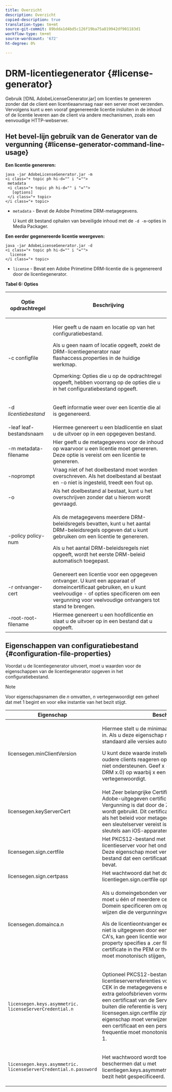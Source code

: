 ```yaml
---
title: Overzicht
description: Overzicht
copied-description: true
translation-type: tm+mt
source-git-commit: 89bdda1d4bd5c126f19ba75a819942df901183d1
workflow-type: tm+mt
source-wordcount: '672'
ht-degree: 0%

---
```



# DRM-licentiegenerator {#license-generator}

Gebruik [!DNL AdobeLicenseGenerator.jar] om licenties te genereren zonder dat de client een licentieaanvraag naar een server moet verzenden. Vervolgens kunt u een vooraf gegenereerde licentie insluiten in de inhoud of de licentie leveren aan de client via andere mechanismen, zoals een eenvoudige HTTP-webserver.

## Het bevel-lijn gebruik van de Generator van de vergunning {#license-generator-command-line-usage}

**Een licentie genereren:**

```
java -jar AdobeLicenseGenerator.jar -m 
<i class="+ topic ph hi-d="" i "="">
 metadata 
 <i class="+ topic ph hi-d="" i "="">
   [options]
 </i class="+ topic>
</i class="+ topic>
```

* `metadata` - Bevat de Adobe Primetime DRM-metagegevens.

   U kunt dit bestand ophalen van beveiligde inhoud met de `-d -m`-opties in Media Packager.

**Een eerder gegenereerde licentie weergeven:**

```
java -jar AdobeLicenseGenerator.jar -d 
<i class="+ topic ph hi-d="" i "="">
  license
</i class="+ topic>
```

* `license` - Bevat een Adobe Primetime DRM-licentie die is gegenereerd door de licentiegenerator.

**Tabel 6: Opties**

<table frame="all" colsep="1" rowsep="1" class="+ topic/table adobe-d/table " id="table_skr_vry_n4">  
 <thead class="- topic/thead "> 
  <tr rowsep="1" class="- topic/row "> 
   <th colname="1" class="- topic/entry entry"> <p class="- topic/p ">Optie opdrachtregel </p> </th> 
   <th colname="2" class="- topic/entry entry"> <p class="- topic/p ">Beschrijving </p> </th> 
  </tr> 
 </thead>
 <tbody class="- topic/tbody "> 
  <tr rowsep="1" class="- topic/row "> 
   <td colname="1" class="- topic/entry "><span class="+ topic/ph pr-d/codeph codeph">-c configfile</span> </td> 
   <td colname="2" class="- topic/entry "> <p class="- topic/p ">Hier geeft u de naam en locatie op van het configuratiebestand. </p> <p class="- topic/p ">Als u geen naam of locatie opgeeft, zoekt de DRM-licentiegenerator naar <span class="filepath"> flashaccess.properties</span> in de huidige werkmap. </p> <p>Opmerking:  Opties die u op de opdrachtregel opgeeft, hebben voorrang op de opties die u in het configuratiebestand opgeeft. </p> </td> 
  </tr> 
  <tr rowsep="1" class="- topic/row "> 
   <td colname="1" class="- topic/entry "> <p class="- topic/p ">-d <i class="+ topic/ph hi-d/i "><span class="+ topic/ph pr-d/codeph codeph"> licentiebestand</span></i> </p> </td> 
   <td colname="2" class="- topic/entry "> Geeft informatie weer over een licentie die al is gegenereerd. </td> 
  </tr> 
  <tr rowsep="1" class="- topic/row "> 
   <td colname="1" class="- topic/entry "><span class="+ topic/ph pr-d/codeph codeph">-leaf leaf-bestandsnaam</span> </td> 
   <td colname="2" class="- topic/entry "> Hiermee genereert u een bladlicentie en slaat u de uitvoer op in een opgegeven bestand. </td> 
  </tr> 
  <tr rowsep="1" class="- topic/row "> 
   <td colname="1" class="- topic/entry "><span class="+ topic/ph pr-d/codeph codeph">-m metadata-filename</span> </td> 
   <td colname="2" class="- topic/entry "> Hier geeft u de metagegevens voor de inhoud op waarvoor u een licentie moet genereren. Deze optie is vereist om een licentie te genereren. </td> 
  </tr> 
  <tr rowsep="1" class="- topic/row "> 
   <td colname="1" class="- topic/entry "><span class="codeph"> -noprompt</span> </td> 
   <td colname="2" class="- topic/entry ">Vraag niet of het doelbestand moet worden overschreven. Als het doelbestand al bestaat en <span class="codeph"> -o</span> niet is ingesteld, treedt een fout op. </td> 
  </tr> 
  <tr rowsep="1" class="- topic/row "> 
   <td colname="1" class="- topic/entry "><span class="codeph"> -o</span> </td> 
   <td colname="2" class="- topic/entry "> Als het doelbestand al bestaat, kunt u het overschrijven zonder dat u hierom wordt gevraagd. </td> 
  </tr> 
  <tr rowsep="1" class="- topic/row "> 
   <td colname="1" class="- topic/entry "><span class="+ topic/ph pr-d/codeph codeph">-policy policy-num</span> </td> 
   <td colname="2" class="- topic/entry "> <p>Als de metagegevens meerdere DRM-beleidsregels bevatten, kunt u het aantal DRM-beleidsregels opgeven dat u kunt gebruiken om een licentie te genereren. </p> <p>Als u het aantal DRM-beleidsregels niet opgeeft, wordt het eerste DRM-beleid automatisch toegepast. </p> </td> 
  </tr> 
  <tr rowsep="1" class="- topic/row "> 
   <td colname="1" class="- topic/entry "><span class="+ topic/ph pr-d/codeph codeph">-r ontvanger-cert</span> </td> 
   <td colname="2" class="- topic/entry ">Genereert een licentie voor een opgegeven ontvanger. U kunt een apparaat of domeincertificaat gebruiken, en u kunt veelvoudige <span class="+ topic/ph pr-d/codeph codeph"> - of </span>opties specificeren om een vergunning voor veelvoudige ontvangers tot stand te brengen. </td> 
  </tr> 
  <tr rowsep="0" class="- topic/row "> 
   <td colname="1" class="- topic/entry "><span class="+ topic/ph pr-d/codeph codeph">-root-root-filename</span> </td> 
   <td colname="2" class="- topic/entry "> Hiermee genereert u een hoofdlicentie en slaat u de uitvoer op in een bestand dat u opgeeft. </td> 
  </tr> 
 </tbody> 
</table>

## Eigenschappen van configuratiebestand {#configuration-file-properties}

Voordat u de licentiegenerator uitvoert, moet u waarden voor de eigenschappen van de licentiegenerator opgeven in het configuratiebestand.

>[!NOTE]
>
>Voor eigenschapsnamen die *n* omvatten, *n* vertegenwoordigt een geheel dat met 1 begint en voor elke instantie van het bezit stijgt.

<table frame="all" colsep="1" rowsep="1" class="+ topic/table adobe-d/table " id="table_qk1_rry_n4"> 
 <thead class="- topic/thead "> 
  <tr rowsep="1" class="- topic/row "> 
   <th colname="1" class="- topic/entry entry"> Eigenschap </th> 
   <th colname="2" class="- topic/entry entry"> Beschrijving </th> 
  </tr> 
 </thead>
 <tbody class="- topic/tbody "> 
  <tr rowsep="1" class="- topic/row "> 
   <td colname="1" class="- topic/entry "><span class="+ topic/ph pr-d/codeph codeph"> licensegen.minClientVersion</span> </td> 
   <td colname="2" class="- topic/entry "> <p>Hiermee stelt u de minimaal ondersteunde clientversie in. Als u deze eigenschap niet instelt, worden standaard alle versies automatisch ondersteund. </p> <p>U kunt deze waarde instellen om te bepalen hoe oudere clients reageren op de licentievereisten die ze niet ondersteunen. Geef <span class="codeph"> x</span> (voor Adobe Primetime DRM x.0) op waarbij <span class="codeph"> x</span> een primair releasenummer vertegenwoordigt. </p> </td> 
  </tr> 
  <tr rowsep="1" class="- topic/row "> 
   <td colname="1" class="- topic/entry "><span class="+ topic/ph pr-d/codeph codeph"> licensegen.keyServerCert</span> </td> 
   <td colname="2" class="- topic/entry "> Het Zeer belangrijke Certificaat van de Server, dat een Adobe-uitgegeven certificaat van de Server van de Vergunning is dat door de Zeer belangrijke Server wordt gebruikt. Dit certificaat wordt alleen toegepast als het beleid voor metagegevens/DRM aangeeft dat een sleutelserver vereist is voor de levering van sleutels aan iOS-apparaten. </td> 
  </tr> 
  <tr rowsep="1" class="- topic/row "> 
   <td colname="1" class="- topic/entry "><span class="+ topic/ph pr-d/codeph codeph"> licensegen.sign.certfile</span> </td> 
   <td colname="2" class="- topic/entry "> Het PKCS12-bestand met de referenties van de licentieserver voor het ondertekenen van licenties. Deze eigenschap moet verwijzen naar een .pfx-bestand dat een certificaat en een persoonlijke sleutel bevat. </td> 
  </tr> 
  <tr rowsep="1" class="- topic/row "> 
   <td colname="1" class="- topic/entry "><span class="+ topic/ph pr-d/codeph codeph"> licensegen.sign.certpass</span> </td> 
   <td colname="2" class="- topic/entry ">Het wachtwoord dat het dossier beschermt dat u met <span class="+ topic/ph pr-d/codeph codeph"> licentiegen.sign.certfile</span> optie hebt gespecificeerd. </td> 
  </tr> 
  <tr rowsep="1" class="- topic/row "> 
   <td colname="1" class="- topic/entry "><span class="+ topic/ph pr-d/codeph codeph">licensegen.domainca.n</span> </td> 
   <td colname="2" class="- topic/entry "> <p>Als u domeingebonden vergunningen produceert, moet u één of meerdere certificaten van MAC van het Domein specificeren om op de domeinautoriteiten te wijzen die de vergunningverlener kan vertrouwen. </p> <p>Als de licentieontvanger een domeincertificaat is, dat niet is uitgegeven door een van de opgegeven Domein CA's, kan geen licentie worden gegenereerd. This property specifies a <span class="filepath"> .cer</span> file that includes the certificate in the PEM or the DER format. <span class="codeph">De </span> frequentie moet monotonisch stijgen, te beginnen met 1. </p> </td> 
  </tr> 
  <tr rowsep="1" class="- topic/row "> 
   <td colname="1" class="- topic/entry "> 
    <code>licensegen.keys.asymmetric. licenseServerCredential.n</code>
   </td> 
   <td colname="2" class="- topic/entry "> <p class="- topic/p ">Optioneel PKCS12-bestand met extra licentieserverreferenties voor het decoderen van de CEK in de metagegevens en het DRM-beleid. U kunt extra geloofsbrieven vormen als de inhoud eerder met een certificaat van de Server van de Vergunning buiten die referentie is verpakt die met <span class="codeph"> licensegen.sign.certfile</span> zijn gespecificeerd. Deze eigenschap moet verwijzen naar een .pfx</span>-bestand <span class="filepath"> dat een certificaat en een persoonlijke sleutel bevat. <span class="codeph">De </span> frequentie moet monotonisch stijgen, te beginnen met 1. </span></p> </td> 
  </tr> 
  <tr rowsep="0" class="- topic/row "> 
   <td colname="1" class="- topic/entry "> 
    <code>licensegen.keys.asymmetric. licenseServerCredential.n.password</code>
   </td> 
   <td colname="2" class="- topic/entry "> <p>Het wachtwoord wordt toegepast om het dossier te beschermen dat u met <span class="+ topic/ph pr-d/codeph codeph"> licentiegen.keys.asymmetric.licenseServerCredential.n</span> bezit hebt gespecificeerd. </p> </td> 
  </tr> 
 </tbody> 
</table>